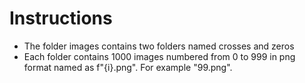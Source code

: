 # Instructions

- The folder images contains two folders named crosses and zeros
- Each folder contains 1000 images numbered from 0 to 999 in png format named as f"{i}.png". For example "99.png".